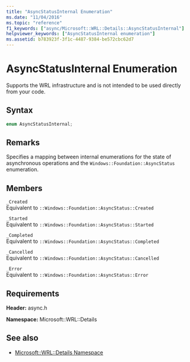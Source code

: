 ```yaml
---
title: "AsyncStatusInternal Enumeration"
ms.date: "11/04/2016"
ms.topic: "reference"
f1_keywords: ["async/Microsoft::WRL::Details::AsyncStatusInternal"]
helpviewer_keywords: ["AsyncStatusInternal enumeration"]
ms.assetid: b783923f-3f1c-4487-9384-be572cbc62d7
---
```

# AsyncStatusInternal Enumeration

Supports the WRL infrastructure and is not intended to be used directly from your code.

## Syntax

```cpp
enum AsyncStatusInternal;
```

## Remarks

Specifies a mapping between internal enumerations for the state of asynchronous operations and the `Windows::Foundation::AsyncStatus` enumeration.

## Members

`_Created`<br/>
Equivalent to `::Windows::Foundation::AsyncStatus::Created`

`_Started`<br/>
Equivalent to `::Windows::Foundation::AsyncStatus::Started`

`_Completed`<br/>
Equivalent to `::Windows::Foundation::AsyncStatus::Completed`

`_Cancelled`<br/>
Equivalent to `::Windows::Foundation::AsyncStatus::Cancelled`

`_Error`<br/>
Equivalent to `::Windows::Foundation::AsyncStatus::Error`

## Requirements

**Header:** async.h

**Namespace:** Microsoft::WRL::Details

## See also

- [Microsoft::WRL::Details Namespace](microsoft-wrl-details-namespace.md)
